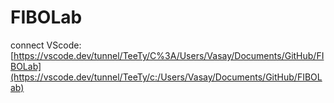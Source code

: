 # FIBOLab
connect VScode: [https://vscode.dev/tunnel/TeeTy/C%3A/Users/Vasay/Documents/GitHub/FIBOLab](https://vscode.dev/tunnel/TeeTy/c:/Users/Vasay/Documents/GitHub/FIBOLab)
